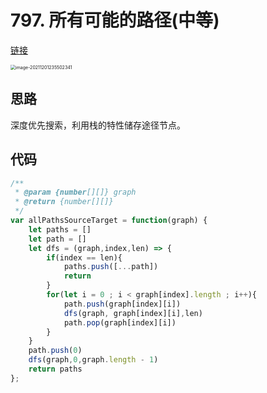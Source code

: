 # 797. 所有可能的路径(中等)

[链接](https://leetcode-cn.com/problems/all-paths-from-source-to-target/)

<img src="https://tva1.sinaimg.cn/large/008i3skNly1gwyrvc1ra1j30r80hgta5.jpg" alt="image-20211201235502341" style="zoom:50%;" />

## 思路
深度优先搜索，利用栈的特性储存途径节点。

## 代码
```javascript
/**
 * @param {number[][]} graph
 * @return {number[][]}
 */
var allPathsSourceTarget = function(graph) {
    let paths = []
    let path = []
    let dfs = (graph,index,len) => {
        if(index == len){
            paths.push([...path])
            return
        }
        for(let i = 0 ; i < graph[index].length ; i++){
            path.push(graph[index][i])
            dfs(graph, graph[index][i],len)
            path.pop(graph[index][i])
        }
    }
    path.push(0)
    dfs(graph,0,graph.length - 1)
    return paths
};

```